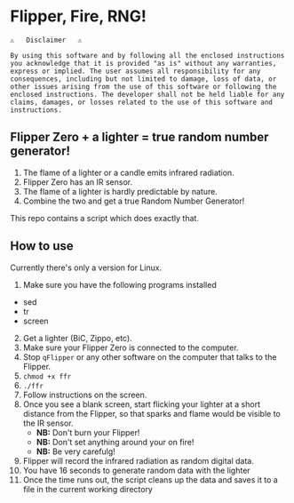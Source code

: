 # Flipper, Fire, RNG!

```
⚠️   Disclaimer   ⚠️

By using this software and by following all the enclosed instructions you acknowledge that it is provided "as is" without any warranties, express or implied. The user assumes all responsibility for any consequences, including but not limited to damage, loss of data, or other issues arising from the use of this software or following the enclosed instructions. The developer shall not be held liable for any claims, damages, or losses related to the use of this software and instructions.
```

## Flipper Zero + a lighter = true random number generator!

1. The flame of a lighter or a candle emits infrared radiation.
2. Flipper Zero has an IR sensor.
3. The flame of a lighter is hardly predictable by nature.
4. Combine the two and get a true Random Number Generator!

This repo contains a script which does exactly that. 

## How to use
Currently there's only a version for Linux.

1. Make sure you have the following programs installed
- sed
- tr
- screen
2. Get a lighter (BiC, Zippo, etc).
3. Make sure your Flipper Zero is connected to the computer.
4. Stop `qFlipper` or any other software on the computer that talks to the Flipper.
5. `chmod +x ffr`
6. `./ffr`
7. Follow instructions on the screen.
8. Once you see a blank screen, start flicking your lighter at a short distance from the Flipper, so that sparks and flame would be visible to the IR sensor.
	- **NB:** Don't burn your Flipper!
	- **NB:** Don't set anything around your on fire!
	- **NB:** Be very carefulg!
9. Flipper will record the infrared radiation as random digital data.
10. You have 16 seconds to generate random data with the lighter
11. Once the time runs out, the script cleans up the data and saves it to a file in the current working directory